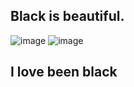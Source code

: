 ## Black is beautiful.

![image](https://user-images.githubusercontent.com/88405403/177122163-b9c35139-6c75-471f-b6e7-4e6c1a2f5196.png) ![image](https://user-images.githubusercontent.com/88405403/177122575-44e2d2c1-824b-4316-b4af-df0e30ccb90c.png)


## I love been black
